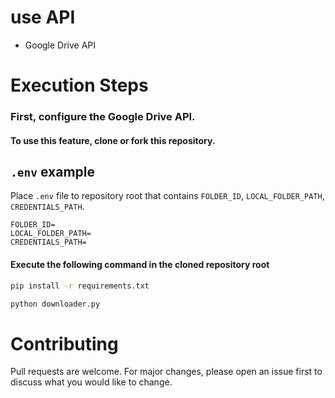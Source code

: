 # use API
- Google Drive API
# Execution Steps
### First, configure the Google Drive API.
#### To use this feature, clone or fork this repository.
## `.env` example
Place `.env` file to repository root that contains `FOLDER_ID`, `LOCAL_FOLDER_PATH`,      `CREDENTIALS_PATH`.

```
FOLDER_ID=
LOCAL_FOLDER_PATH=
CREDENTIALS_PATH=
```
#### Execute the following command in the cloned repository root
```sh
pip install -r requirements.txt
```
```sh
python downloader.py
```
# Contributing
Pull requests are welcome. For major changes, please open an issue first to discuss what you would like to change.